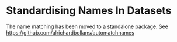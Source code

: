 # Standardising Names In Datasets

The name matching has been moved to a standalone package. See https://github.com/alrichardbollans/automatchnames
